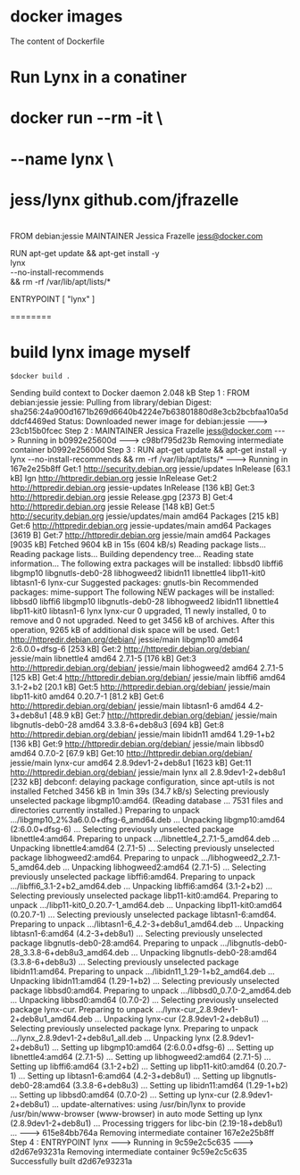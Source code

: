 # docker images

The content of Dockerfile
# Run Lynx in a conatiner 
#
# docker run --rm -it \
#	--name lynx \
#	jess/lynx github.com/jfrazelle
#
FROM debian:jessie
MAINTAINER Jessica Frazelle <jess@docker.com>

RUN apt-get update && apt-get install -y \
	lynx \
	--no-install-recommends \
	&& rm -rf /var/lib/apt/lists/*

ENTRYPOINT [ "lynx" ]

========


# build lynx image myself
    $docker build .

Sending build context to Docker daemon 2.048 kB
Step 1 : FROM debian:jessie
jessie: Pulling from library/debian
Digest: sha256:24a900d1671b269d6640b4224e7b63801880d8e3cb2bcbfaa10a5dddcf4469ed
Status: Downloaded newer image for debian:jessie
 ---> 23cb15b0fcec
Step 2 : MAINTAINER Jessica Frazelle <jess@docker.com>
 ---> Running in b0992e25600d
 ---> c98bf795d23b
Removing intermediate container b0992e25600d
Step 3 : RUN apt-get update && apt-get install -y 	lynx 	--no-install-recommends 	&& rm -rf /var/lib/apt/lists/*
 ---> Running in 167e2e25b8ff
Get:1 http://security.debian.org jessie/updates InRelease [63.1 kB]
Ign http://httpredir.debian.org jessie InRelease
Get:2 http://httpredir.debian.org jessie-updates InRelease [136 kB]
Get:3 http://httpredir.debian.org jessie Release.gpg [2373 B]
Get:4 http://httpredir.debian.org jessie Release [148 kB]
Get:5 http://security.debian.org jessie/updates/main amd64 Packages [215 kB]
Get:6 http://httpredir.debian.org jessie-updates/main amd64 Packages [3619 B]
Get:7 http://httpredir.debian.org jessie/main amd64 Packages [9035 kB]
Fetched 9604 kB in 15s (604 kB/s)
Reading package lists...
Reading package lists...
Building dependency tree...
Reading state information...
The following extra packages will be installed:
  libbsd0 libffi6 libgmp10 libgnutls-deb0-28 libhogweed2 libidn11 libnettle4
  libp11-kit0 libtasn1-6 lynx-cur
Suggested packages:
  gnutls-bin
Recommended packages:
  mime-support
The following NEW packages will be installed:
  libbsd0 libffi6 libgmp10 libgnutls-deb0-28 libhogweed2 libidn11 libnettle4
  libp11-kit0 libtasn1-6 lynx lynx-cur
0 upgraded, 11 newly installed, 0 to remove and 0 not upgraded.
Need to get 3456 kB of archives.
After this operation, 9265 kB of additional disk space will be used.
Get:1 http://httpredir.debian.org/debian/ jessie/main libgmp10 amd64 2:6.0.0+dfsg-6 [253 kB]
Get:2 http://httpredir.debian.org/debian/ jessie/main libnettle4 amd64 2.7.1-5 [176 kB]
Get:3 http://httpredir.debian.org/debian/ jessie/main libhogweed2 amd64 2.7.1-5 [125 kB]
Get:4 http://httpredir.debian.org/debian/ jessie/main libffi6 amd64 3.1-2+b2 [20.1 kB]
Get:5 http://httpredir.debian.org/debian/ jessie/main libp11-kit0 amd64 0.20.7-1 [81.2 kB]
Get:6 http://httpredir.debian.org/debian/ jessie/main libtasn1-6 amd64 4.2-3+deb8u1 [48.9 kB]
Get:7 http://httpredir.debian.org/debian/ jessie/main libgnutls-deb0-28 amd64 3.3.8-6+deb8u3 [694 kB]
Get:8 http://httpredir.debian.org/debian/ jessie/main libidn11 amd64 1.29-1+b2 [136 kB]
Get:9 http://httpredir.debian.org/debian/ jessie/main libbsd0 amd64 0.7.0-2 [67.9 kB]
Get:10 http://httpredir.debian.org/debian/ jessie/main lynx-cur amd64 2.8.9dev1-2+deb8u1 [1623 kB]
Get:11 http://httpredir.debian.org/debian/ jessie/main lynx all 2.8.9dev1-2+deb8u1 [232 kB]
debconf: delaying package configuration, since apt-utils is not installed
Fetched 3456 kB in 1min 39s (34.7 kB/s)
Selecting previously unselected package libgmp10:amd64.
(Reading database ... 7531 files and directories currently installed.)
Preparing to unpack .../libgmp10_2%3a6.0.0+dfsg-6_amd64.deb ...
Unpacking libgmp10:amd64 (2:6.0.0+dfsg-6) ...
Selecting previously unselected package libnettle4:amd64.
Preparing to unpack .../libnettle4_2.7.1-5_amd64.deb ...
Unpacking libnettle4:amd64 (2.7.1-5) ...
Selecting previously unselected package libhogweed2:amd64.
Preparing to unpack .../libhogweed2_2.7.1-5_amd64.deb ...
Unpacking libhogweed2:amd64 (2.7.1-5) ...
Selecting previously unselected package libffi6:amd64.
Preparing to unpack .../libffi6_3.1-2+b2_amd64.deb ...
Unpacking libffi6:amd64 (3.1-2+b2) ...
Selecting previously unselected package libp11-kit0:amd64.
Preparing to unpack .../libp11-kit0_0.20.7-1_amd64.deb ...
Unpacking libp11-kit0:amd64 (0.20.7-1) ...
Selecting previously unselected package libtasn1-6:amd64.
Preparing to unpack .../libtasn1-6_4.2-3+deb8u1_amd64.deb ...
Unpacking libtasn1-6:amd64 (4.2-3+deb8u1) ...
Selecting previously unselected package libgnutls-deb0-28:amd64.
Preparing to unpack .../libgnutls-deb0-28_3.3.8-6+deb8u3_amd64.deb ...
Unpacking libgnutls-deb0-28:amd64 (3.3.8-6+deb8u3) ...
Selecting previously unselected package libidn11:amd64.
Preparing to unpack .../libidn11_1.29-1+b2_amd64.deb ...
Unpacking libidn11:amd64 (1.29-1+b2) ...
Selecting previously unselected package libbsd0:amd64.
Preparing to unpack .../libbsd0_0.7.0-2_amd64.deb ...
Unpacking libbsd0:amd64 (0.7.0-2) ...
Selecting previously unselected package lynx-cur.
Preparing to unpack .../lynx-cur_2.8.9dev1-2+deb8u1_amd64.deb ...
Unpacking lynx-cur (2.8.9dev1-2+deb8u1) ...
Selecting previously unselected package lynx.
Preparing to unpack .../lynx_2.8.9dev1-2+deb8u1_all.deb ...
Unpacking lynx (2.8.9dev1-2+deb8u1) ...
Setting up libgmp10:amd64 (2:6.0.0+dfsg-6) ...
Setting up libnettle4:amd64 (2.7.1-5) ...
Setting up libhogweed2:amd64 (2.7.1-5) ...
Setting up libffi6:amd64 (3.1-2+b2) ...
Setting up libp11-kit0:amd64 (0.20.7-1) ...
Setting up libtasn1-6:amd64 (4.2-3+deb8u1) ...
Setting up libgnutls-deb0-28:amd64 (3.3.8-6+deb8u3) ...
Setting up libidn11:amd64 (1.29-1+b2) ...
Setting up libbsd0:amd64 (0.7.0-2) ...
Setting up lynx-cur (2.8.9dev1-2+deb8u1) ...
update-alternatives: using /usr/bin/lynx to provide /usr/bin/www-browser (www-browser) in auto mode
Setting up lynx (2.8.9dev1-2+deb8u1) ...
Processing triggers for libc-bin (2.19-18+deb8u1) ...
 ---> 615e84bb764a
Removing intermediate container 167e2e25b8ff
Step 4 : ENTRYPOINT lynx
 ---> Running in 9c59e2c5c635
 ---> d2d67e93231a
Removing intermediate container 9c59e2c5c635
Successfully built d2d67e93231a


